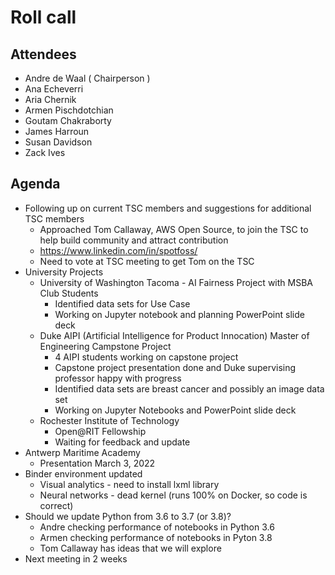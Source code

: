 # Roll call
## Attendees

- Andre de Waal ( Chairperson )
- Ana Echeverri
- Aria Chernik
- Armen Pischdotchian
- Goutam Chakraborty
- James Harroun
- Susan Davidson
- Zack Ives

## Agenda

- Following up on current TSC members and suggestions for additional TSC members
  - Approached Tom Callaway, AWS Open Source, to join the TSC to help build community and attract contribution 
  - https://www.linkedin.com/in/spotfoss/
  - Need to vote at TSC meeting to get Tom on the TSC 
- University Projects 
  - University of Washington Tacoma - AI Fairness Project with MSBA Club Students
    - Identified data sets for Use Case
    - Working on Jupyter notebook and planning PowerPoint slide deck
  - Duke AIPI (Artificial Intelligence for Product Innocation) Master of Engineering Campstone Project
    - 4 AIPI students working on capstone project
    - Capstone project presentation done and Duke supervising professor happy with progress
    - Identified data sets are breast cancer and possibly an image data set 
    - Working on Jupyter Notebooks and PowerPoint slide deck    
  - Rochester Institute of Technology
    - Open@RIT Fellowship
    - Waiting for feedback and update
- Antwerp Maritime Academy
  - Presentation March 3, 2022
- Binder environment updated 
  - Visual analytics - need to install lxml library
  - Neural networks - dead kernel (runs 100% on Docker, so code is correct)
- Should we update Python from 3.6 to 3.7 (or 3.8)?
  - Andre checking performance of notebooks in Python 3.6
  - Armen checking performance of notebooks in Pyton 3.8
  - Tom Callaway has ideas that we will explore
- Next meeting in 2 weeks

